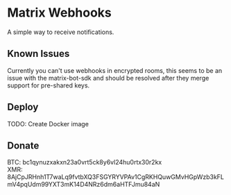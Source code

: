 # Matrix Webhooks
A simple way to receive notifications.

## Known Issues
Currently you can't use webhooks in encrypted rooms, this seems to be an issue with the matrix-bot-sdk and should be resolved after they merge support for pre-shared keys.

## Deploy
TODO: Create Docker image

## Donate
BTC: bc1qynuzxakxn23a0vrt5ck8y6vl24hu0rtx30r2kx <br />
XMR: 8AjCpJRHnh1T7waLq9fvtbXQ3FSGYRYVPAv1CgRKHQuwGMvHGpWzb3kFLmV4pqUdm99YXT3mK14D4NRz6dm6aHTFJmu84aN